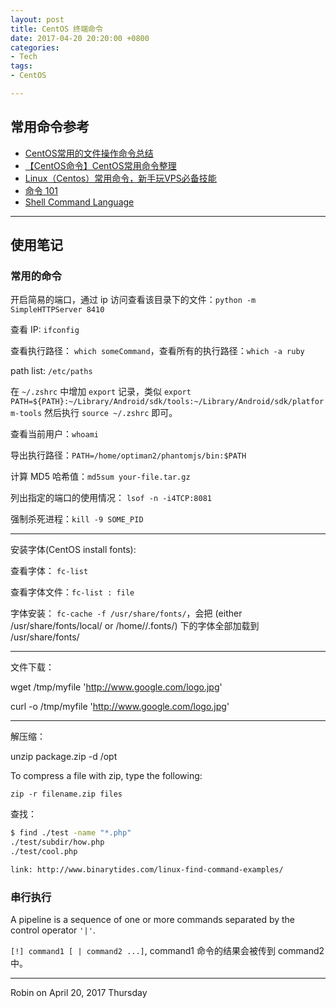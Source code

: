 ```yaml
---
layout: post
title: CentOS 终端命令
date: 2017-04-20 20:20:00 +0800
categories:
- Tech
tags:
- CentOS

---
```


## 常用命令参考

- [CentOS常用的文件操作命令总结](http://www.haorooms.com/post/centeros_wj_zj)
- [【CentOS命令】CentOS常用命令整理](http://blog.sina.com.cn/s/blog_e084ba2b0102wpl1.html)
- [Linux（Centos）常用命令，新手玩VPS必备技能](http://www.vps520.com/1.html)
- [命令 101](https://www.git-tower.com/learn/git/ebook/cn/command-line/appendix/command-line-101#start)
- [Shell Command Language](http://pubs.opengroup.org/onlinepubs/009695399/utilities/xcu_chap02.html)


----

## 使用笔记

### 常用的命令

开启简易的端口，通过 ip 访问查看该目录下的文件：`python -m SimpleHTTPServer 8410`

查看 IP: `ifconfig`

查看执行路径： `which someCommand`，查看所有的执行路径：`which -a ruby`

path list: `/etc/paths`

在 `~/.zshrc` 中增加 `export` 记录，类似 `export PATH=${PATH}:~/Library/Android/sdk/tools:~/Library/Android/sdk/platform-tools` 然后执行 `source ~/.zshrc` 即可。

查看当前用户：`whoami`

导出执行路径：`PATH=/home/optiman2/phantomjs/bin:$PATH`

计算 MD5 哈希值：`md5sum your-file.tar.gz`

列出指定的端口的使用情况： `lsof -n -i4TCP:8081`

强制杀死进程：`kill -9 SOME_PID`

----

安装字体(CentOS install fonts):

查看字体： `fc-list`

查看字体文件：`fc-list : file`

字体安装： `fc-cache -f /usr/share/fonts/`，会把 (either /usr/share/fonts/local/ or /home/<user>/.fonts/) 下的字体全部加载到 /usr/share/fonts/

----

文件下载：

wget /tmp/myfile 'http://www.google.com/logo.jpg'

curl -o /tmp/myfile 'http://www.google.com/logo.jpg'

----

解压缩：

unzip package.zip -d /opt

To compress a file with zip, type the following:

`zip -r filename.zip files`


查找：

``` bash
$ find ./test -name "*.php"
./test/subdir/how.php
./test/cool.php

link: http://www.binarytides.com/linux-find-command-examples/

```

### 串行执行

A pipeline is a sequence of one or more commands separated by the control operator `'|'`.

`[!] command1 [ | command2 ...]`, command1 命令的结果会被传到 command2 中。



----

Robin on April 20, 2017 Thursday
